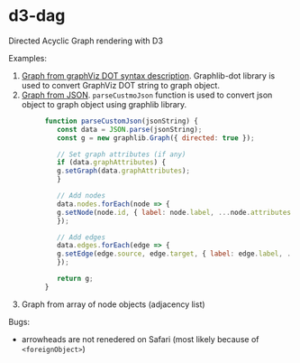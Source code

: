 # d3-dag
Directed Acyclic Graph rendering with D3

Examples:
1. [Graph from graphViz DOT syntax description](https://appsa-uk.github.io/d3-dag/dag-graphViz-d3.html). Graphlib-dot library is used to convert GraphViz DOT string to graph object.
2. [Graph from JSON](https://appsa-uk.github.io/d3-dag/dag-json-d3.html). ```parseCustmoJson``` function is used to convert json object to graph object using graphlib library.

```javascript
         function parseCustomJson(jsonString) {
            const data = JSON.parse(jsonString);
            const g = new graphlib.Graph({ directed: true });

            // Set graph attributes (if any)
            if (data.graphAttributes) {
            g.setGraph(data.graphAttributes);
            }

            // Add nodes
            data.nodes.forEach(node => {
            g.setNode(node.id, { label: node.label, ...node.attributes });
            });

            // Add edges
            data.edges.forEach(edge => {
            g.setEdge(edge.source, edge.target, { label: edge.label, ...edge.attributes }); // Edge attributes can be custom
            });

            return g;
         }

```


3. Graph from array of node objects (adjacency list)

Bugs:
- arrowheads are not renedered on Safari (most likely because of ```<foreignObject>```)
